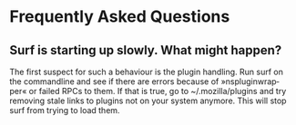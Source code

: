 # Frequently Asked Questions

## Surf is starting up slowly. What might happen?

The  first suspect for such a behaviour is the plugin handling. Run surf
on the commandline and see if there are errors because of »nspluginwrap‐
per«  or  failed RPCs to them. If that is true, go to ~/.mozilla/plugins
and try removing stale links to plugins not on your system anymore. This
will stop surf from trying to load them.

